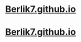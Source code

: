 # [Berlik7.github.io](https://berlik7.github.io/src/)
# [Berlik7.github.io](https://berlik7.github.io/src2/)
